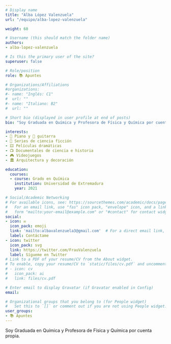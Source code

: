 ```yaml
---
# Display name
title: "Alba López Valenzuela"
url: "/equipo/alba-lopez-valenzuela"

weight: 60

# Username (this should match the folder name)
authors:
- alba-lopez-valenzuela

# Is this the primary user of the site?
superuser: false

# Role/position
role: 📚 Apuntes

# Organizations/Affiliations
#organizations:
#- name: "Inglés: C1"
#  url: ""
#- name: "Italiano: B2"
#  url: ""  

# Short bio (displayed in user profile at end of posts)
bio: "Soy Graduada en Química y Profesora de Física y Química por cuenta propia."

interests:
- 🎹 Piano y 🎸 guitarra
- 🍿 Series de ciencia ficción
- 🎞 Películas dramáticas
- 📺 Documentales de ciencia e historia
- 🎮 Videojuegos
- 🏛️ Arquitectura y decoración

education:
  courses:
  - course: Grado en Química
    institution: Universidad de Extremadura
    year: 2021  

# Social/Academic Networking
# For available icons, see: https://sourcethemes.com/academic/docs/page-builder/#icons
#   For an email link, use "fas" icon pack, "envelope" icon, and a link in the
#   form "mailto:your-email@example.com" or "#contact" for contact widget.
social:
- icon: ✉️
  icon_pack: emoji
  link: 'mailto:albavalenzuela3@gmail.com'  # For a direct email link, use "mailto:test@example.org".
  label: Contáctame
- icon: twitter
  icon_pack: svg
  link: https://twitter.com/FrauValenzuela
  label: Sígueme en Twitter
# Link to a PDF of your resume/CV from the About widget.
# To enable, copy your resume/CV to `static/files/cv.pdf` and uncomment the lines below.
# - icon: cv
#   icon_pack: ai
#   link: files/cv.pdf

# Enter email to display Gravatar (if Gravatar enabled in Config)
email:

# Organizational groups that you belong to (for People widget)
#   Set this to `[]` or comment out if you are not using People widget.
user_groups:
- 📚 Apuntes
---
```


Soy Graduada en Química y Profesora de Física y Química por cuenta propia.